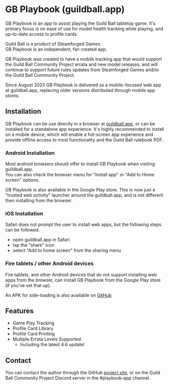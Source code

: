 # GB Playbook (guildball.app)

GB Playbook is an app to assist playing the Guild Ball tabletop game.  It's
primary focus is on ease of use for model health tracking while playing, and
up-to-date access to profile cards.

Guild Ball is a product of Steamforged Games.  
GB Playbook is an independent, fan created app.

GB Playbook was created to have a mobile tracking app that would support the
Guild Ball Community Project errata and new model releases, and will continue
to support future rules updates from Steamforged Games and/or the Guild Ball
Community Project.

Since August 2023 GB Playbook is delivered as a mobile-focused web app at
guildball.app, replacing older versions distributed through mobile app stores.

## Installation

GB Playbook can be use directly in a browser at
[guildball.app](https://guildball.app), or can be installed for a standalone app
experience.  It's highly recommended to install on a mobile device, which will
enable a full-screen app experience and provide offline access to most
functionality and the Guild Ball rulebook PDF.

### Android Installation
Most android browsers should offer to install GB Playbook when visiting
guildball.app.  
You can also check the browser menu for "Install app" or "Add to Home screen"
options.

GB Playbook is also available in the Google Play store.  This is now just a
"trusted web activity" launcher around the guildball.app, and is not different
then installing from the browser.

### iOS Installation
Safari does not prompt the user to install web apps, but the following steps
can be followed.
- open guildball.app in Safari
- tap the "share" icon
- select "Add to home screen" from the sharing menu

### Fire tablets / other Android devices
Fire tablets, and other Android devices that do not support installing web apps
from the browser, can install GB Playbook from the Google Play store (if you've
set that up).

An APK for side-loading is also available on
[GitHub](https://github.com/cleech/GBPlaybook/releases)


## Features
- Game Play Tracking
- Profile Card Library
- Profile Card Printing    
- Multiple Errata Levels Supported
  - Including the latest 4.6 update!

## Contact
You can contact the author through the GitHub
[project site](https://github.com/cleech/GBPlaybook/),
or on the Guild Ball Community Project Discord server in the #playbook-app
channel.

